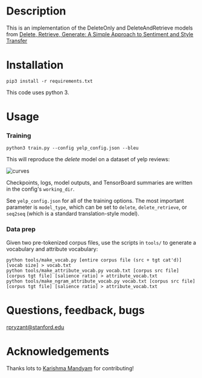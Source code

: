 # Description

This is an implementation of the DeleteOnly and DeleteAndRetrieve models from [Delete, Retrieve, Generate:
A Simple Approach to Sentiment and Style Transfer](https://arxiv.org/pdf/1804.06437.pdf)

# Installation

`pip3 install -r requirements.txt`

This code uses python 3. 

# Usage

### Training

`python3 train.py --config yelp_config.json --bleu`

This will reproduce the _delete_ model on a dataset of yelp reviews:

![curves](https://i.imgur.com/jfYaDBr.png)


Checkpoints, logs, model outputs, and TensorBoard summaries are written in the config's `working_dir`.

See `yelp_config.json` for all of the training options. The most important parameter is `model_type`, which can be set to `delete`, `delete_retrieve`, or `seq2seq` (which is a standard translation-style model).




### Data prep

Given two pre-tokenized corpus files, use the scripts in `tools/` to generate a vocabulary and attribute vocabulary:

```
python tools/make_vocab.py [entire corpus file (src + tgt cat'd)] [vocab size] > vocab.txt
python tools/make_attribute_vocab.py vocab.txt [corpus src file] [corpus tgt file] [salience ratio] > attribute_vocab.txt
python tools/make_ngram_attribute_vocab.py vocab.txt [corpus src file] [corpus tgt file] [salience ratio] > attribute_vocab.txt
```

# Questions, feedback, bugs

rpryzant@stanford.edu

# Acknowledgements

Thanks lots to [Karishma Mandyam](https://github.com/kmandyam) for contributing! 

